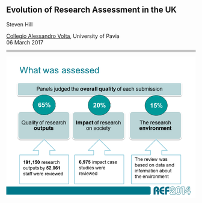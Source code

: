 
## Evolution of Research Assessment in the UK

Steven Hill

[Collegio Alessandro Volta](http://www.collegiovolta.org/), University of Pavia    
06 March 2017

---

![](images/ref2014-summary.png)


<!--
- background and context
    - the UK funding landscape
    - history of research assessment
    - key features (peer review, discpline consistency)
- the use of bibliometrics in research assessment
    - metrics debate/pilot 2008
    - The Metric Tide
- societal impact assessment in REF2014
- the future: towards REF2021
    - Stern Review
    - consultation proposals
    - key challenges
-->
